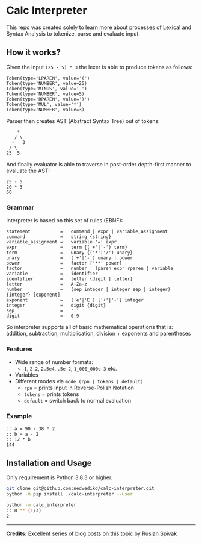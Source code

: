 # Calc Interpreter

This repo was created solely to learn more about processes of Lexical and Syntax Analysis
to tokenize, parse and evaluate input.

## How it works?

Given the input `(25 - 5) * 3` the lexer is able to produce tokens as follows:
```
Token(type='LPAREN', value='(')
Token(type='NUMBER', value=25)
Token(type='MINUS', value='-')
Token(type='NUMBER', value=5)
Token(type='RPAREN', value=')')
Token(type='MUL', value='*')
Token(type='NUMBER', value=3)
```

Parser then creates AST (Abstract Syntax Tree) out of tokens:

```   
    *
   / \
  -   3
 / \
25  5
```

And finally evaluator is able to traverse in post-order depth-first manner to 
evaluate the AST:
```
25 - 5
20 * 3
60
```

### Grammar

Interpreter is based on this set of rules (EBNF):

```
statement           =   command | expr | variable_assignment
command             =   string {string}
variable_assignment =   variable '=' expr
expr                =   term {('+'|'-') term}
term                =   unary {('*'|'/') unary}
unary               =   ('+'|'-') unary | power
power               =   factor ['**' power]
factor              =   number | lparen expr rparen | variable
variable            =   identifier
identifier          =   letter {digit | letter}
letter              =   A-Za-z
number              =   (sep integer | integer sep | integer) {integer} [exponent]
exponent            =   ('e'|'E') ['+'|'-'] integer
integer             =   digit {digit}
sep                 =   '.'
digit               =   0-9
```

So interpreter supports all of basic mathematical operations that is: 
addition, subtraction, multiplication, division + exponents and parentheses

### Features
* Wide range of number formats:
    * `1`, `2.2`, `2.5e4`, `.5e-2`, `1_000_000e-3` etc.
* Variables
* Different modes via `mode (rpn | tokens | default)`
    * `rpn` = prints input in Reverse-Polish Notation
    * `tokens` = prints tokens
    * `default` = switch back to normal evaluation
    
### Example
```
:: a = 90 - 38 * 2
:: b = a - 2
:: 12 * b
144
```

## Installation and Usage

Only requirement is Python 3.8.3 or higher.

```bash
git clone git@github.com:nedvedikd/calc-interpreter.git
python -m pip install ./calc-interpreter --user
```

```bash
python -m calc_interpreter
:: 8 ** (1/3)
2
```

---

**Credits:** [Excellent series of blog posts on this topic by Ruslan Spivak](https://ruslanspivak.com/lsbasi-part1/)